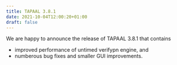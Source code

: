 ```yaml
---
title: TAPAAL 3.8.1
date: 2021-10-04T12:00:20+01:00
draft: false
---
```


We are happy to announce the release of TAPAAL 3.8.1 that contains

   * improved performance of untimed verifypn engine, and
   * numberous bug fixes and smaller GUI improvements.
    
